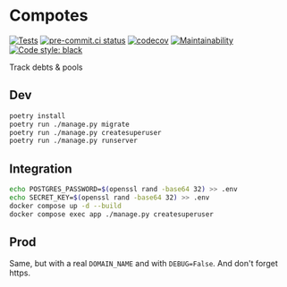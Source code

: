# Compotes

[![Tests](https://github.com/nim65s/compotes/actions/workflows/test.yml/badge.svg)](https://github.com/nim65s/compotes/actions/workflows/test.yml)
[![pre-commit.ci status](https://results.pre-commit.ci/badge/github/nim65s/compotes/master.svg)](https://results.pre-commit.ci/latest/github/nim65s/compotes/master)
[![codecov](https://codecov.io/gh/nim65s/compotes/branch/master/graph/badge.svg?token=75XO2X5QW0)](https://codecov.io/gh/nim65s/compotes)
[![Maintainability](https://api.codeclimate.com/v1/badges/a0783da8c0461fe95eaf/maintainability)](https://codeclimate.com/github/nim65s/compotes/maintainability)
[![Code style: black](https://img.shields.io/badge/code%20style-black-000000.svg)](https://github.com/psf/black)

Track debts & pools

## Dev

```bash
poetry install
poetry run ./manage.py migrate
poetry run ./manage.py createsuperuser
poetry run ./manage.py runserver
```

## Integration

```bash
echo POSTGRES_PASSWORD=$(openssl rand -base64 32) >> .env
echo SECRET_KEY=$(openssl rand -base64 32) >> .env
docker compose up -d --build
docker compose exec app ./manage.py createsuperuser
```

## Prod

Same, but with a real `DOMAIN_NAME` and with `DEBUG=False`. And don't forget https.
